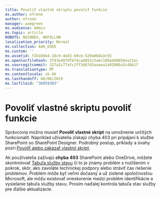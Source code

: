 ```yaml
---
title: Povoliť vlastné skriptu povoliť funkcie
ms.author: efrene
author: efrene
manager: pamgreen
ms.audience: Admin
ms.topic: article
ROBOTS: NOINDEX, NOFOLLOW
localization_priority: Normal
ms.collection: Adm_O365
ms.custom: ''
ms.assetid: f2b1b6b4-10c9-4e83-b9cb-529a0b8a3c55
ms.openlocfilehash: 3f43e4879fbf4ca4853c5a6c109ad48856ea21ec
ms.sourcegitcommit: 327a2c77afc2ff3d67d3aaaea1a92068a3c4bb1f
ms.translationtype: MT
ms.contentlocale: sk-SK
ms.lasthandoff: 08/06/2019
ms.locfileid: "36059303"
---
```

# <a name="allow-custom-script-to-enable-features"></a>Povoliť vlastné skriptu povoliť funkcie

Správcovia možno musieť **Povoliť vlastné skript** na umožnenie určitých funkcionalít. Napríklad užívatelia získajú chyba 403 pri pripájaní k službe SharePoint so SharePoint Designer. Podrobný postup, príklady a úvahy pozri [Povoliť alebo zakázať vlastný skript](https://docs.microsoft.com/sharepoint/allow-or-prevent-custom-script).

Ak používatelia zažívajú **chyba 403** SharePoint alebo OneDrive, môžete skontrolovať [Tabuľa služby stavu](https://admin.microsoft.com/AdminPortal/Home#/servicehealth) či to je známy problém s rozlíšením v pokrok, skôr, ako zavoláte technickej podpory alebo stráviť čas riešenie problémov. Problém môže byť veľmi dočasný a už zistené spoločnosťou Microsoft, ale môžu existovať oneskorenie medzi problém identifikácie a vysielanie tabuľa služby stavu. Prosím naďalej kontrola tabuľa stav služby pre ďalšie aktualizácie.

